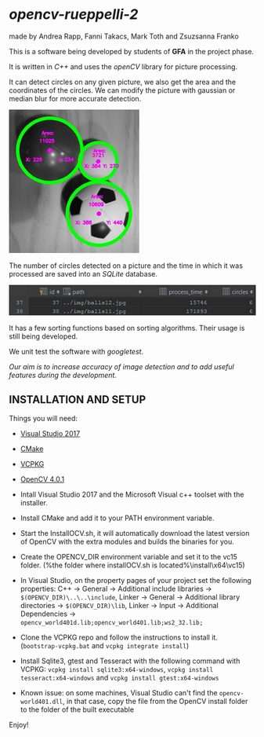 # *opencv-rueppelli-2*
<p>made by Andrea Rapp, Fanni Takacs, Mark Toth and Zsuzsanna Franko</p>

 This is a software being developed by students of **GFA** in the project phase. 

 It is written in *C++* and uses the *openCV* library for picture processing.
 
 It can detect circles on any given picture, we also get the area and the coordinates of the circles.
 We can modify the picture with gaussian or median blur for more accurate detection.
 
 ![Alt Text](Opencv-VS/img/featuresguide01.jpg)
 
 
 The number of circles detected on a picture and the time in which it was processed are saved into an *SQLite* database.
 
  ![Alt Text](Opencv-VS/img/featuresguide02.jpg)
 
 
 It has a few sorting functions based on sorting algorithms. Their usage is still being developed.
 
 We unit test the software with *googletest*.

*Our aim is to increase accuracy of image detection and to add useful features during the development.*

<h2> INSTALLATION AND SETUP </h2>

 Things you will need:

 - [Visual Studio 2017](https://visualstudio.microsoft.com/downloads/)
 - [CMake](https://github.com/Kitware/CMake/releases/download/v3.14.0-rc1/cmake-3.14.0-rc1-win64-x64.msi)
 - [VCPKG](https://github.com/Microsoft/vcpkg)
 - [OpenCV 4.0.1](https://drive.google.com/open?id=11OIT6GlLsg0z8G8tLzs674nv5BZdKgfq)
 
 - Intall Visual Studio 2017 and the Microsoft Visual c++ toolset with the installer.
 - Install CMake and add it to your PATH environment variable.
 - Start the InstallOCV.sh, it will automatically download the latest version of OpenCV with the extra modules and builds the binaries for you.
 - Create the OPENCV_DIR environment variable and set it to the vc15 folder. (%the folder where installOCV.sh is located%\install\x64\vc15)
 - In Visual Studio, on the property pages of your project set the following properties: C++ -> General -> Additional include libraries -> `$(OPENCV_DIR)\..\..\include`, Linker -> General -> Additional library directories -> `$(OPENCV_DIR)\lib`, Linker -> Input -> Additional Dependencies ->  `opencv_world401d.lib;opencv_world401.lib;ws2_32.lib;`
 - Clone the VCPKG repo and follow the instructions to install it. (`bootstrap-vcpkg.bat` and `vcpkg integrate install`)
 - Install Sqlite3, gtest and Tesseract with the following command with VCPKG: `vcpkg install sqlite3:x64-windows`, `vcpkg install tesseract:x64-windows` and `vcpkg install gtest:x64-windows`
 - Known issue: on some machines, Visual Studio can't find the `opencv-world401.dll`, in that case, copy the file from the OpenCV install folder to the folder of the built executable
 
 Enjoy!
 